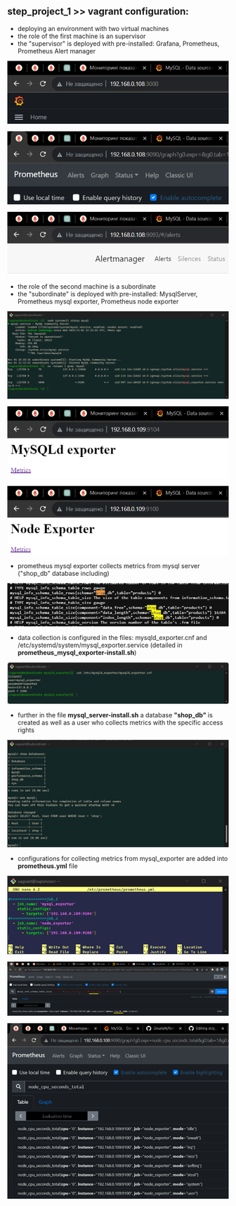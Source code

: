 ## step_project_1 >> vagrant configuration:
* deploying an environment with two virtual machines
* the role of the first machine is an supervisor
* the "supervisor" is deployed with pre-installed: Grafana, Prometheus, Prometheus Alert manager

![image](screenshots/grafana_status.png)

![image](screenshots/prometheus.png)

![image](screenshots/alertmanager.png)

* the role of the second machine is a subordinate
* the "subordinate" is deployed with pre-installed: MysqlServer, Prometheus mysql exporter, Prometheus node exporter

![image](screenshots/mysql.png)

![image](screenshots/mysql_exporter.png)

![image](screenshots/node_exporter.png)

* prometheus mysql exporter collects metrics from mysql server ("shop_db" database including)

![image](screenshots/mysql_metrics_db.png)

* data collection is configured in the files: mysqld_exporter.cnf and /etc/systemd/system/mysql_exporter.service (detailed in __prometheus_mysql_exporter-install.sh__)

![image](screenshots/mysql_exporter.cnf.png)

* further in the file __mysql_server-install.sh__ a database __"shop_db"__ is created as well as a user who collects metrics with the specific access rights

![image](screenshots/shop_db_end_user.png)

* configurations for collecting metrics from mysql_exporter are added into __prometheus.yml__ file

![image](screenshots/job_prometheus_yml.png)

![image](screenshots/mysql_shop_db_metric_example.png)

![image](screenshots/node_exp_metrics_example.png)










